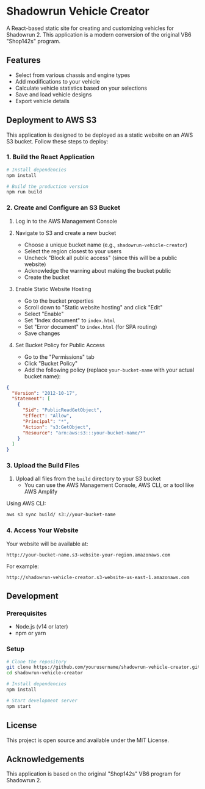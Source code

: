 # Shadowrun Vehicle Creator

A React-based static site for creating and customizing vehicles for Shadowrun 2. This application is a modern conversion of the original VB6 "Shop142s" program.

## Features

- Select from various chassis and engine types
- Add modifications to your vehicle
- Calculate vehicle statistics based on your selections
- Save and load vehicle designs
- Export vehicle details

## Deployment to AWS S3

This application is designed to be deployed as a static website on an AWS S3 bucket. Follow these steps to deploy:

### 1. Build the React Application

```bash
# Install dependencies
npm install

# Build the production version
npm run build
```

### 2. Create and Configure an S3 Bucket

1. Log in to the AWS Management Console
2. Navigate to S3 and create a new bucket
   - Choose a unique bucket name (e.g., `shadowrun-vehicle-creator`)
   - Select the region closest to your users
   - Uncheck "Block all public access" (since this will be a public website)
   - Acknowledge the warning about making the bucket public
   - Create the bucket

3. Enable Static Website Hosting
   - Go to the bucket properties
   - Scroll down to "Static website hosting" and click "Edit"
   - Select "Enable"
   - Set "Index document" to `index.html`
   - Set "Error document" to `index.html` (for SPA routing)
   - Save changes

4. Set Bucket Policy for Public Access
   - Go to the "Permissions" tab
   - Click "Bucket Policy"
   - Add the following policy (replace `your-bucket-name` with your actual bucket name):

```json
{
  "Version": "2012-10-17",
  "Statement": [
    {
      "Sid": "PublicReadGetObject",
      "Effect": "Allow",
      "Principal": "*",
      "Action": "s3:GetObject",
      "Resource": "arn:aws:s3:::your-bucket-name/*"
    }
  ]
}
```

### 3. Upload the Build Files

1. Upload all files from the `build` directory to your S3 bucket
   - You can use the AWS Management Console, AWS CLI, or a tool like AWS Amplify

Using AWS CLI:
```bash
aws s3 sync build/ s3://your-bucket-name
```

### 4. Access Your Website

Your website will be available at:
```
http://your-bucket-name.s3-website-your-region.amazonaws.com
```

For example:
```
http://shadowrun-vehicle-creator.s3-website-us-east-1.amazonaws.com
```

## Development

### Prerequisites

- Node.js (v14 or later)
- npm or yarn

### Setup

```bash
# Clone the repository
git clone https://github.com/yourusername/shadowrun-vehicle-creator.git
cd shadowrun-vehicle-creator

# Install dependencies
npm install

# Start development server
npm start
```

## License

This project is open source and available under the MIT License.

## Acknowledgements

This application is based on the original "Shop142s" VB6 program for Shadowrun 2.
